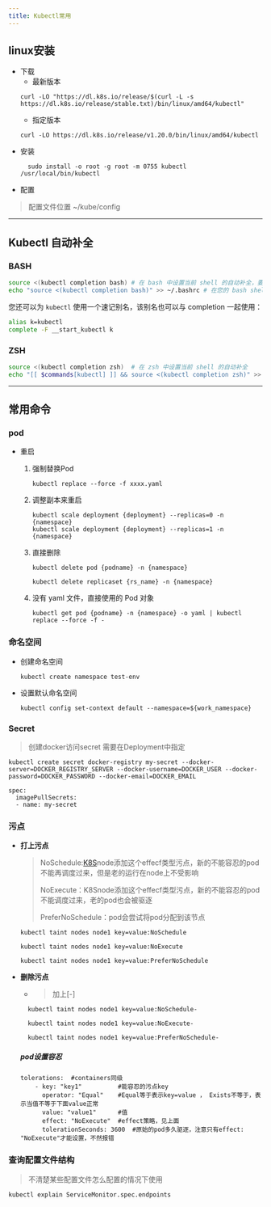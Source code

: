 ```yaml
---
title: Kubectl常用
---
```


##  linux安装

*	下载
	*	最新版本
	```
	curl -LO "https://dl.k8s.io/release/$(curl -L -s https://dl.k8s.io/release/stable.txt)/bin/linux/amd64/kubectl"
	```
	*	指定版本
	```
	curl -LO https://dl.k8s.io/release/v1.20.0/bin/linux/amd64/kubectl
	```
* 安装
  ```
    sudo install -o root -g root -m 0755 kubectl /usr/local/bin/kubectl
  ```
* 配置
> 配置文件位置 ~/kube/config 

------



## Kubectl 自动补全

### BASH

```bash
source <(kubectl completion bash) # 在 bash 中设置当前 shell 的自动补全，要先安装 bash-completion 包。
echo "source <(kubectl completion bash)" >> ~/.bashrc # 在您的 bash shell 中永久的添加自动补全
```

您还可以为 `kubectl` 使用一个速记别名，该别名也可以与 completion 一起使用：

```bash
alias k=kubectl
complete -F __start_kubectl k
```

### ZSH

```bash
source <(kubectl completion zsh)  # 在 zsh 中设置当前 shell 的自动补全
echo "[[ $commands[kubectl] ]] && source <(kubectl completion zsh)" >> ~/.zshrc # 在您的 zsh shell 中永久的添加自动补全
```

------



## 常用命令

### pod

* 重启

  1. 强制替换Pod 
       ```
       kubectl replace --force -f xxxx.yaml
       ```

  2. 调整副本来重启
       ```
       kubectl scale deployment {deployment} --replicas=0 -n {namespace}
       kubectl scale deployment {deployment} --replicas=1 -n {namespace}
       ```
  3. 直接删除
       ```
       kubectl delete pod {podname} -n {namespace}
          
       kubectl delete replicaset {rs_name} -n {namespace}
      ```
  4. 没有 yaml 文件，直接使用的 Pod 对象

       ```
       kubectl get pod {podname} -n {namespace} -o yaml | kubectl replace --force -f -
       ```


### 命名空间

* 创建命名空间

    ```
    kubectl create namespace test-env 
    ```

* 设置默认命名空间

    ```
    kubectl config set-context default --namespace=${work_namespace}
    ```

### Secret

> 创建docker访问secret
> 需要在Deployment中指定

    kubectl create secret docker-registry my-secret --docker-server=DOCKER_REGISTRY_SERVER --docker-username=DOCKER_USER --docker-password=DOCKER_PASSWORD --docker-email=DOCKER_EMAIL

```
spec:
  imagePullSecrets:
  - name: my-secret
```

### 污点

* **打上污点**

  > NoSchedule:[K8S](https://www.iyunw.cn/archives/tag/k8s/)node添加这个effecf类型污点，新的不能容忍的pod不能再调度过来，但是老的运行在node上不受影响
  >
  > NoExecute：K8Snode添加这个effecf类型污点，新的不能容忍的pod不能调度过来，老的pod也会被驱逐
  >
  > PreferNoSchedule：pod会尝试将pod分配到该节点

    ```
    kubectl taint nodes node1 key=value:NoSchedule
  
    kubectl taint nodes node1 key=value:NoExecute
  
    kubectl taint nodes node1 key=value:PreferNoSchedule
    ```
  
* **删除污点**

  * > 加上[-] 

  ```
    kubectl taint nodes node1 key=value:NoSchedule-
  
    kubectl taint nodes node1 key=value:NoExecute-
  
    kubectl taint nodes node1 key=value:PreferNoSchedule-
  ```

  ##### **pod设置容忍**

  ```
  tolerations:  #containers同级
      - key: "key1"          #能容忍的污点key
        operator: "Equal"    #Equal等于表示key=value ， Exists不等于，表示当值不等于下面value正常
        value: "value1"      #值
        effect: "NoExecute"  #effect策略，见上面
        tolerationSeconds: 3600  #原始的pod多久驱逐，注意只有effect: "NoExecute"才能设置，不然报错
  ```
  
  

### 查询配置文件结构

> 不清楚某些配置文件怎么配置的情况下使用

```
kubectl explain ServiceMonitor.spec.endpoints
```

